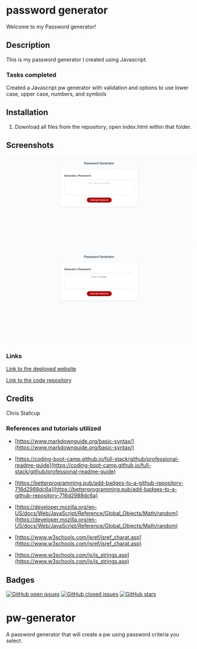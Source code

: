 # **password generator**

Welcome to my Password generator!



## Description

This is my password generator I created using Javascript.

### **Tasks completed**
Created a Javascript pw generator with validation and options to use lower case, upper case, numbers, and symbols


## Installation

1. Download all files from the repository, open index.html within that folder.



## Screenshots

![Password Generator Home](home.png)
![Password Generator Generated](generated.png)

### **Links**

[Link to the deployed website](https://mrtofuuu.github.io/pw-generator/)

[Link to the code repository](https://github.com/MrTofuuu/pw-generator)


## Credits
Chris Stallcup


### References and tutorials utilized
* [https://www.markdownguide.org/basic-syntax/](https://www.markdownguide.org/basic-syntax/)
* [https://coding-boot-camp.github.io/full-stack/github/professional-readme-guide](https://coding-boot-camp.github.io/full-stack/github/professional-readme-guide)
* [https://betterprogramming.pub/add-badges-to-a-github-repository-716d2988dc6a](https://betterprogramming.pub/add-badges-to-a-github-repository-716d2988dc6a)
* [https://developer.mozilla.org/en-US/docs/Web/JavaScript/Reference/Global_Objects/Math/random](https://developer.mozilla.org/en-US/docs/Web/JavaScript/Reference/Global_Objects/Math/random)

* [https://www.w3schools.com/jsref/jsref_charat.asp](https://www.w3schools.com/jsref/jsref_charat.asp)

* [https://www.w3schools.com/js/js_strings.asp](https://www.w3schools.com/js/js_strings.asp)

## Badges

[![GitHub open issues](https://img.shields.io/github/issues/MrTofuuu/pw-generator?style=for-the-badge)](https://github.com/MrTofuuu/portfolio/issues)
[![GitHub closed issues](https://img.shields.io/github/issues-closed/MrTofuuu/pw-generator?style=for-the-badge)](https://img.shields.io/github/issues-closed/MrTofuuu/portfolio?style=for-the-badge)
[![GitHub stars](https://img.shields.io/github/stars/MrTofuuu/pw-generator?style=for-the-badge)](https://github.com/MrTofuuu/portfolio/stargazers)










# pw-generator
A password generator that will create a pw using password criteria you select.


